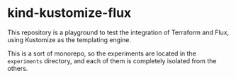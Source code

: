 # kind-kustomize-flux

This repository is a playground to test the integration of Terraform and Flux, using Kustomize as the templating engine.

This is a sort of monorepo, so the experiments are located in the `experiments` directory, and each of them is 
completely isolated from the others.